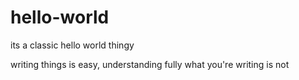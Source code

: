 hello-world
===========

its a classic hello world thingy

writing things is easy, understanding fully what you're writing is not
